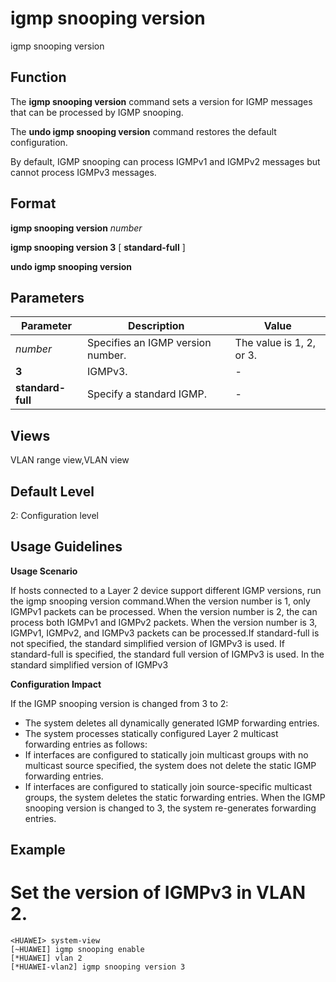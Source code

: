 igmp snooping version
=====================

igmp snooping version

Function
--------



The **igmp snooping version** command sets a version for IGMP messages that can be processed by IGMP snooping.

The **undo igmp snooping version** command restores the default configuration.



By default, IGMP snooping can process IGMPv1 and IGMPv2 messages but cannot process IGMPv3 messages.


Format
------

**igmp snooping version** *number*

**igmp snooping version 3** [ **standard-full** ]

**undo igmp snooping version**


Parameters
----------

| Parameter | Description | Value |
| --- | --- | --- |
| *number* | Specifies an IGMP version number. | The value is 1, 2, or 3. |
| **3** | IGMPv3. | - |
| **standard-full** | Specify a standard IGMP. | - |



Views
-----

VLAN range view,VLAN view


Default Level
-------------

2: Configuration level


Usage Guidelines
----------------

**Usage Scenario**

If hosts connected to a Layer 2 device support different IGMP versions, run the igmp snooping version command.When the version number is 1, only IGMPv1 packets can be processed. When the version number is 2, the can process both IGMPv1 and IGMPv2 packets. When the version number is 3, IGMPv1, IGMPv2, and IGMPv3 packets can be processed.If standard-full is not specified, the standard simplified version of IGMPv3 is used. If standard-full is specified, the standard full version of IGMPv3 is used. In the standard simplified version of IGMPv3

**Configuration Impact**

If the IGMP snooping version is changed from 3 to 2:

* The system deletes all dynamically generated IGMP forwarding entries.
* The system processes statically configured Layer 2 multicast forwarding entries as follows:
* If interfaces are configured to statically join multicast groups with no multicast source specified, the system does not delete the static IGMP forwarding entries.
* If interfaces are configured to statically join source-specific multicast groups, the system deletes the static forwarding entries. When the IGMP snooping version is changed to 3, the system re-generates forwarding entries.

Example
-------

# Set the version of IGMPv3 in VLAN 2.
```
<HUAWEI> system-view
[~HUAWEI] igmp snooping enable
[*HUAWEI] vlan 2
[*HUAWEI-vlan2] igmp snooping version 3

```